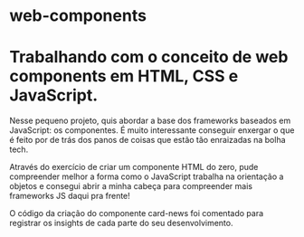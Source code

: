 # web-components
# Trabalhando com o conceito de web components em HTML, CSS e JavaScript.


Nesse pequeno projeto, quis abordar a base dos frameworks baseados em JavaScript: os componentes. É muito interessante conseguir enxergar o que é feito por de trás dos panos de coisas que estão tão enraizadas na bolha tech. 

Através do exercício de criar um componente HTML do zero, pude compreender melhor a forma como o JavaScript trabalha na orientação a objetos e consegui abrir a minha cabeça para compreender mais frameworks JS daqui pra frente!

O código da criação do componente card-news foi comentado para registrar os insights de cada parte do seu desenvolvimento.
